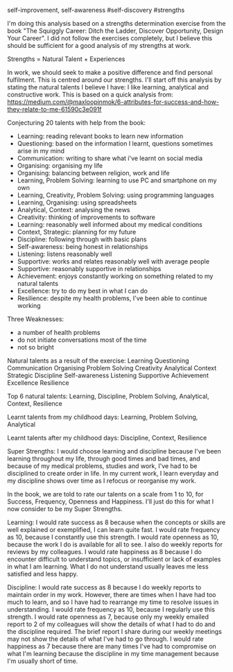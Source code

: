 self-improvement, self-awareness
#self-discovery 
#strengths

I'm doing this analysis based on a strengths determination exercise from the book "The Squiggly Career: Ditch the Ladder, Discover Opportunity, Design Your Career".  I did not follow the exercises completely, but I believe this should be sufficient for a good analysis of my strengths at work.  

Strengths = Natural Talent + Experiences

In work, we should seek to make a positive difference and find personal fulfilment.  This is centred around our strengths.  I'll start off this analysis by stating the natural talents I believe I have: I like learning, analytical and constructive work.  This is based on a quick analysis from:
https://medium.com/@maxloopinmok/6-attributes-for-success-and-how-they-relate-to-me-61590c3e091f

Conjecturing 20 talents with help from the book:
* Learning: reading relevant books to learn new information
* Questioning: based on the information I learnt, questions sometimes arise in my mind
* Communication: writing to share what i've learnt on social media
* Organising: organising my life
* Organising: balancing between religion, work and life
* Learning, Problem Solving: learning to use PC and smartphone on my own
* Learning, Creativity, Problem Solving: using programming languages
* Learning, Organising: using spreadsheets
* Analytical, Context: analysing the news
* Creativity: thinking of improvements to software
* Learning: reasonably well informed about my medical conditions
* Context, Strategic: planning for my future
* Discipline: following through with basic plans
* Self-awareness: being honest in relationships
* Listening: listens reasonably well
* Supportive: works and relates reasonably well with average people
* Supportive: reasonably supportive in relationships
* Achievement: enjoys constantly working on something related to my natural talents
* Excellence: try to do my best in what I can do
* Resilience: despite my health problems, I've been able to continue working

Three Weaknesses:
* a number of health problems
* do not initiate conversations most of the time
* not so bright

Natural talents as a result of the exercise:
Learning
Questioning
Communication
Organising
Problem Solving
Creativity
Analytical
Context
Strategic
Discipline
Self-awareness
Listening
Supportive
Achievement
Excellence
Resilience

Top 6 natural talents: 
Learning, Discipline, Problem Solving, Analytical, Context, Resilience

Learnt talents from my childhood days:
Learning, Problem Solving, Analytical

Learnt talents after my childhood days: 
Discipline, Context, Resilience

Super Strengths:
I would choose learning and discipline because I've been learning throughout my life, through good times and bad times, and because of my medical problems, studies and work, I've had to be disciplined to create order in life.  In my current work, I learn everyday and my discipline shows over time as I refocus or reorganise my work.  

In the book, we are told to rate our talents on a scale from 1 to 10, for Success, Frequency, Openness and Happiness.  I'll just do this for what I now consider to be my Super Strengths.  

Learning:
I would rate success as 8 because when the concepts or skills are well explained or exemplified, I can learn quite fast.  I would rate frequency as 10, because I constantly use this strength.  I would rate openness as 10, because the work I do is available for all to see.  I also do weekly reports for reviews by my colleagues.  I would rate happiness as 8 because I do encounter difficult to understand topics, or insufficient or lack of examples in what I am learning.  What I do not understand usually leaves me less satisfied and less happy.  

Discipline:
I would rate success as 8 because I do weekly reports to maintain order in my work.  However, there are times when I have had too much to learn, and so I have had to rearrange my time to resolve issues in understanding.  I would rate frequency as 10, because I regularly use this strength.  I would rate openness as 7, because only my weekly emailed report to 2 of my colleagues will show the details of what I had to do and the discipline required.  The brief report I share during our weekly meetings may not show the details of what I've had to go through.  I would rate happiness as 7 because there are many times I've had to compromise on what I'm learning because the discipline in my time management because I'm usually short of time.  

